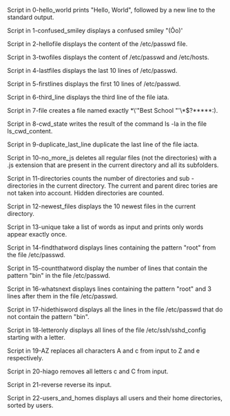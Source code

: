 Script in 0-hello_world prints "Hello, World", followed by 
a new line to the standard output.

Script in 1-confused_smiley displays a confused smiley "(Ôo)'

Script in 2-hellofile displays the content of the /etc/passwd 
file.

Script in 3-twofiles displays the content of /etc/passwd and 
/etc/hosts.

Script in 4-lastfiles displays the last 10 lines of /etc/passwd.

Script in 5-firstlines displays the first 10 lines of /etc/passwd.

Script in 6-third_line displays the third line of the file iata.

Script in 7-file creates a file named exactly \*\\'"Best School
"\'\\*$\?\*\*\*\*\*:).

Script in 8-cwd_state writes the result of the command ls -la 
in the file ls_cwd_content.

Script in 9-duplicate_last_line duplicate the last line of the 
file iacta.

Script in 10-no_more_js deletes all regular files (not the 
directories) with a .js extension that are present in the current 
directory and all its subfolders.

Script in 11-directories counts the number of directories and sub
-directories in the current directory. The current and parent direc
tories are not taken into account. Hidden directories are counted.

Script in 12-newest_files displays the 10 newest files in the current 
directory.

Script in 13-unique take a list of words as input and prints only words
appear exactly once.

Script in 14-findthatword displays lines containing the pattern "root"
from the file /etc/passwd.

Script in 15-countthatword display the number of lines that contain the
pattern "bin" in the file /etc/passwd.

Script in 16-whatsnext displays lines containing the pattern "root" and
3 lines after them in the file /etc/passwd.

Script in 17-hidethisword displays all the lines in the file /etc/passwd
that do not contain the pattern "bin".

Script in 18-letteronly displays all lines of the file /etc/ssh/sshd_config
starting with a letter.

Script in 19-AZ replaces all characters A and c from input to Z and e
respectively.

Script in 20-hiago removes all letters c and C from input.

Script in 21-reverse reverse its input.

Script in 22-users_and_homes displays all users and their home directories,
sorted by users.
